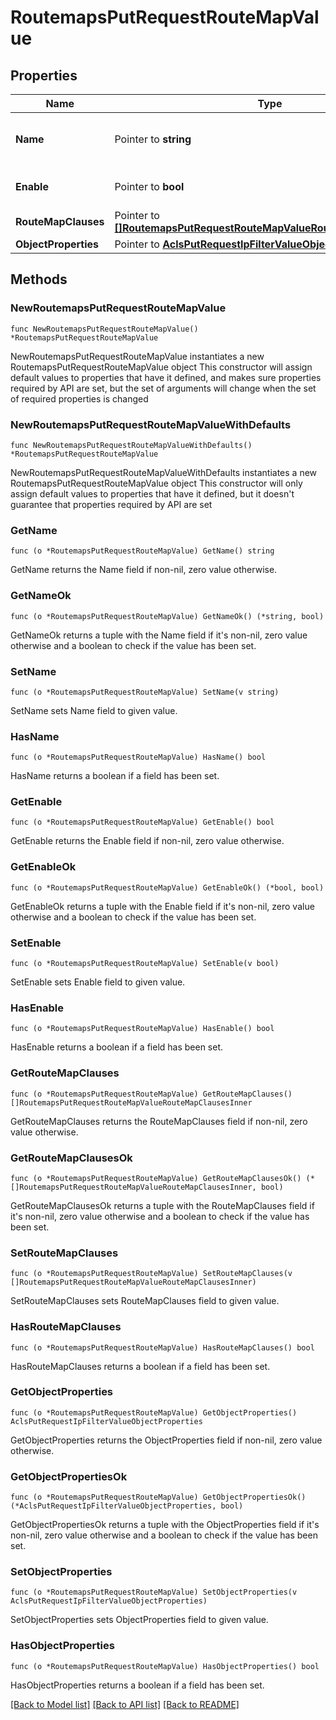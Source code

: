 # RoutemapsPutRequestRouteMapValue

## Properties

Name | Type | Description | Notes
------------ | ------------- | ------------- | -------------
**Name** | Pointer to **string** | Object Name. Must be unique. | [optional] [default to ""]
**Enable** | Pointer to **bool** | Enable object. | [optional] [default to false]
**RouteMapClauses** | Pointer to [**[]RoutemapsPutRequestRouteMapValueRouteMapClausesInner**](RoutemapsPutRequestRouteMapValueRouteMapClausesInner.md) |  | [optional] 
**ObjectProperties** | Pointer to [**AclsPutRequestIpFilterValueObjectProperties**](AclsPutRequestIpFilterValueObjectProperties.md) |  | [optional] 

## Methods

### NewRoutemapsPutRequestRouteMapValue

`func NewRoutemapsPutRequestRouteMapValue() *RoutemapsPutRequestRouteMapValue`

NewRoutemapsPutRequestRouteMapValue instantiates a new RoutemapsPutRequestRouteMapValue object
This constructor will assign default values to properties that have it defined,
and makes sure properties required by API are set, but the set of arguments
will change when the set of required properties is changed

### NewRoutemapsPutRequestRouteMapValueWithDefaults

`func NewRoutemapsPutRequestRouteMapValueWithDefaults() *RoutemapsPutRequestRouteMapValue`

NewRoutemapsPutRequestRouteMapValueWithDefaults instantiates a new RoutemapsPutRequestRouteMapValue object
This constructor will only assign default values to properties that have it defined,
but it doesn't guarantee that properties required by API are set

### GetName

`func (o *RoutemapsPutRequestRouteMapValue) GetName() string`

GetName returns the Name field if non-nil, zero value otherwise.

### GetNameOk

`func (o *RoutemapsPutRequestRouteMapValue) GetNameOk() (*string, bool)`

GetNameOk returns a tuple with the Name field if it's non-nil, zero value otherwise
and a boolean to check if the value has been set.

### SetName

`func (o *RoutemapsPutRequestRouteMapValue) SetName(v string)`

SetName sets Name field to given value.

### HasName

`func (o *RoutemapsPutRequestRouteMapValue) HasName() bool`

HasName returns a boolean if a field has been set.

### GetEnable

`func (o *RoutemapsPutRequestRouteMapValue) GetEnable() bool`

GetEnable returns the Enable field if non-nil, zero value otherwise.

### GetEnableOk

`func (o *RoutemapsPutRequestRouteMapValue) GetEnableOk() (*bool, bool)`

GetEnableOk returns a tuple with the Enable field if it's non-nil, zero value otherwise
and a boolean to check if the value has been set.

### SetEnable

`func (o *RoutemapsPutRequestRouteMapValue) SetEnable(v bool)`

SetEnable sets Enable field to given value.

### HasEnable

`func (o *RoutemapsPutRequestRouteMapValue) HasEnable() bool`

HasEnable returns a boolean if a field has been set.

### GetRouteMapClauses

`func (o *RoutemapsPutRequestRouteMapValue) GetRouteMapClauses() []RoutemapsPutRequestRouteMapValueRouteMapClausesInner`

GetRouteMapClauses returns the RouteMapClauses field if non-nil, zero value otherwise.

### GetRouteMapClausesOk

`func (o *RoutemapsPutRequestRouteMapValue) GetRouteMapClausesOk() (*[]RoutemapsPutRequestRouteMapValueRouteMapClausesInner, bool)`

GetRouteMapClausesOk returns a tuple with the RouteMapClauses field if it's non-nil, zero value otherwise
and a boolean to check if the value has been set.

### SetRouteMapClauses

`func (o *RoutemapsPutRequestRouteMapValue) SetRouteMapClauses(v []RoutemapsPutRequestRouteMapValueRouteMapClausesInner)`

SetRouteMapClauses sets RouteMapClauses field to given value.

### HasRouteMapClauses

`func (o *RoutemapsPutRequestRouteMapValue) HasRouteMapClauses() bool`

HasRouteMapClauses returns a boolean if a field has been set.

### GetObjectProperties

`func (o *RoutemapsPutRequestRouteMapValue) GetObjectProperties() AclsPutRequestIpFilterValueObjectProperties`

GetObjectProperties returns the ObjectProperties field if non-nil, zero value otherwise.

### GetObjectPropertiesOk

`func (o *RoutemapsPutRequestRouteMapValue) GetObjectPropertiesOk() (*AclsPutRequestIpFilterValueObjectProperties, bool)`

GetObjectPropertiesOk returns a tuple with the ObjectProperties field if it's non-nil, zero value otherwise
and a boolean to check if the value has been set.

### SetObjectProperties

`func (o *RoutemapsPutRequestRouteMapValue) SetObjectProperties(v AclsPutRequestIpFilterValueObjectProperties)`

SetObjectProperties sets ObjectProperties field to given value.

### HasObjectProperties

`func (o *RoutemapsPutRequestRouteMapValue) HasObjectProperties() bool`

HasObjectProperties returns a boolean if a field has been set.


[[Back to Model list]](../README.md#documentation-for-models) [[Back to API list]](../README.md#documentation-for-api-endpoints) [[Back to README]](../README.md)


